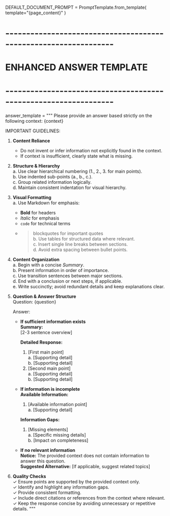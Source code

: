 DEFAULT_DOCUMENT_PROMPT = PromptTemplate.from_template(
    template="{page_content}"
)

# ----------------------------------------------------------------
# ENHANCED ANSWER TEMPLATE
# ----------------------------------------------------------------
answer_template = """
Please provide an answer based strictly on the following context:
<context>
{context}
</context>

IMPORTANT GUIDELINES:
1. **Content Reliance**  
   - Do not invent or infer information not explicitly found in the context.  
   - If context is insufficient, clearly state what is missing.  

2. **Structure & Hierarchy**  
   a. Use clear hierarchical numbering (1., 2., 3. for main points).  
   b. Use indented sub-points (a., b., c.).  
   c. Group related information logically.  
   d. Maintain consistent indentation for visual hierarchy.  

3. **Visual Formatting**  
   a. Use Markdown for emphasis:  
      - **Bold** for headers  
      - *Italic* for emphasis  
      - `code` for technical terms  
      - > blockquotes for important quotes  
   b. Use tables for structured data where relevant.  
   c. Insert single line breaks between sections.  
   d. Avoid extra spacing between bullet points.  

4. **Content Organization**  
   a. Begin with a concise *Summary*.  
   b. Present information in order of importance.  
   c. Use transition sentences between major sections.  
   d. End with a conclusion or next steps, if applicable.  
   e. Write succinctly; avoid redundant details and keep explanations clear.

5. **Question & Answer Structure**  
   Question: {question}

   Answer:
   - **If sufficient information exists**  
     **Summary:**  
     [2-3 sentence overview]

     **Detailed Response:**  
     1. [First main point]  
        a. [Supporting detail]  
        b. [Supporting detail]  
     2. [Second main point]  
        a. [Supporting detail]  
        b. [Supporting detail]  

   - **If information is incomplete**  
     **Available Information:**  
     1. [Available information point]  
        a. [Supporting detail]

     **Information Gaps:**  
     1. [Missing elements]  
        a. [Specific missing details]  
        b. [Impact on completeness]  

   - **If no relevant information**  
     **Notice:** The provided context does not contain information to answer this question.  
     **Suggested Alternative:** [If applicable, suggest related topics]  

6. **Quality Checks**  
   ✓ Ensure points are supported by the provided context only.  
   ✓ Identify and highlight any information gaps.  
   ✓ Provide consistent formatting.  
   ✓ Include direct citations or references from the context where relevant.  
   ✓ Keep the response concise by avoiding unnecessary or repetitive details.
"""